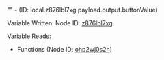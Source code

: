"" - (ID: local.z876lbl7xg.payload.output.buttonValue)

Variable Written:
Node ID: [z876lbl7xg](../nodes/z876lbl7xg.md)

Variable Reads:
* Functions (Node ID: [ohp2wj0s2n](../nodes/ohp2wj0s2n.md))
